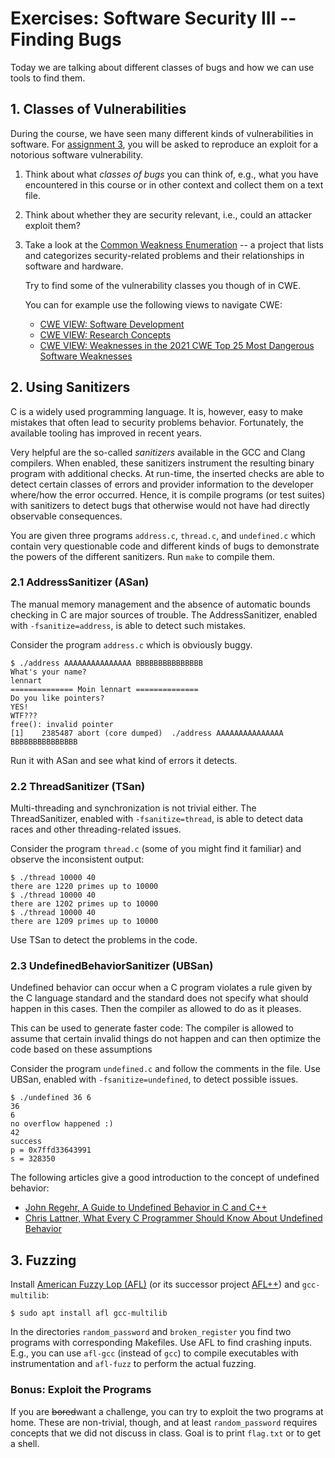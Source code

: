 # Exercises: Software Security III -- Finding Bugs

Today we are talking about different classes of bugs and how we can use tools
to find them.



## 1. Classes of Vulnerabilities

During the course, we have seen many different kinds of vulnerabilities in software.
For [assignment 3](https://github.com/dfaranha/au-syssec-f24-assignments/edit/main/software/readme.md), you will be asked to reproduce an exploit for a notorious software vulnerability.

1. Think about what *classes of bugs* you can think of, e.g., what you have
   encountered in this course or in other context and collect them on a text file.

2. Think about whether they are security relevant, i.e., could an attacker exploit them?

3. Take a look at the [Common Weakness
   Enumeration](https://cwe.mitre.org/index.html) -- a project that lists and
   categorizes security-related problems and their relationships in software
   and hardware.

   Try to find some of the vulnerability classes you though of in CWE.

   You can for example use the following views to navigate CWE:

    - [CWE VIEW: Software Development](https://cwe.mitre.org/data/definitions/699.html)
    - [CWE VIEW: Research Concepts](https://cwe.mitre.org/data/definitions/1000.html)
    - [CWE VIEW: Weaknesses in the 2021 CWE Top 25 Most Dangerous Software Weaknesses](https://cwe.mitre.org/data/definitions/1337.html)



## 2. Using Sanitizers

C is a widely used programming language.  It is, however, easy to make mistakes
that often lead to security problems behavior.  Fortunately, the available
tooling has improved in recent years.

Very helpful are the so-called *sanitizers* available in the GCC and Clang
compilers.  When enabled, these sanitizers instrument the resulting binary
program with additional checks.  At run-time, the inserted checks are able to
detect certain classes of errors and provider information to the developer
where/how the error occurred.  Hence, it is compile programs (or test suites)
with sanitizers to detect bugs that otherwise would not have had directly
observable consequences.

You are given three programs `address.c`, `thread.c`, and `undefined.c` which
contain very questionable code and different kinds of bugs to demonstrate the
powers of the different sanitizers.  Run `make` to compile them.


### 2.1 AddressSanitizer (ASan)

The manual memory management and the absence of automatic bounds checking in C
are major sources of trouble.  The AddressSanitizer, enabled with
`-fsanitize=address`, is able to detect such mistakes.

Consider the program `address.c` which is obviously buggy.
```
$ ./address AAAAAAAAAAAAAAA BBBBBBBBBBBBBBB
What's your name?
lennart
============== Moin lennart ==============
Do you like pointers?
YES!
WTF???
free(): invalid pointer
[1]    2385487 abort (core dumped)  ./address AAAAAAAAAAAAAAA BBBBBBBBBBBBBBB
```
Run it with ASan and see what kind of errors it detects.


### 2.2 ThreadSanitizer (TSan)

Multi-threading and synchronization is not trivial either.  The
ThreadSanitizer, enabled with `-fsanitize=thread`, is able to detect data races
and other threading-related issues.

Consider the program `thread.c` (some of you might find it familiar) and
observe the inconsistent output:
```
$ ./thread 10000 40
there are 1220 primes up to 10000
$ ./thread 10000 40
there are 1202 primes up to 10000
$ ./thread 10000 40
there are 1209 primes up to 10000
```
Use TSan to detect the problems in the code.


### 2.3 UndefinedBehaviorSanitizer (UBSan)

Undefined behavior can occur when a C program violates a rule given by the C
language standard and the standard does not specify what should happen in this
cases.
Then the compiler as allowed to do as it pleases.

This can be used to generate faster code: The compiler is allowed to assume
that certain invalid things do not happen and can then optimize the code based
on these assumptions

Consider the program `undefined.c` and follow the comments in the file.  Use
UBSan, enabled with `-fsanitize=undefined`, to detect possible issues.
```
$ ./undefined 36 6
36
6
no overflow happened :)
42
success
p = 0x7ffd33643991
s = 328350
```

The following articles give a good introduction to the concept of undefined behavior:

- [John Regehr, A Guide to Undefined Behavior in C and C++](https://blog.regehr.org/archives/213)
- [Chris Lattner, What Every C Programmer Should Know About Undefined Behavior](https://blog.llvm.org/2011/05/what-every-c-programmer-should-know.html)



## 3. Fuzzing

Install [American Fuzzy Lop (AFL)](https://lcamtuf.coredump.cx/afl/) (or its
successor project [AFL++](https://aflplus.plus/)) and `gcc-multilib`:
```
$ sudo apt install afl gcc-multilib
```

In the directories `random_password` and `broken_register` you find two
programs with corresponding Makefiles.  Use AFL to find crashing inputs.  E.g.,
you can use `afl-gcc` (instead of `gcc`) to compile executables with
instrumentation and `afl-fuzz` to perform the actual fuzzing.


### Bonus: Exploit the Programs

If you are ~~bored~~want a challenge, you can try to exploit the two programs
at home.  These are non-trivial, though, and at least `random_password`
requires concepts that we did not discuss in class.  Goal is to print
`flag.txt` or to get a shell.
